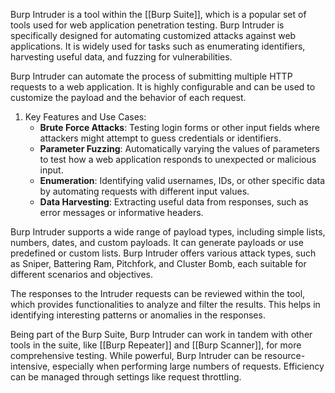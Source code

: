 Burp Intruder is a tool within the [[Burp Suite]], which is a popular set of tools used for web application penetration testing. Burp Intruder is specifically designed for automating customized attacks against web applications. It is widely used for tasks such as enumerating identifiers, harvesting useful data, and fuzzing for vulnerabilities.

Burp Intruder can automate the process of submitting multiple HTTP requests to a web application. It is highly configurable and can be used to customize the payload and the behavior of each request.

1. Key Features and Use Cases:
    - **Brute Force Attacks**: Testing login forms or other input fields where attackers might attempt to guess credentials or identifiers.
    - **Parameter Fuzzing**: Automatically varying the values of parameters to test how a web application responds to unexpected or malicious input.
    - **Enumeration**: Identifying valid usernames, IDs, or other specific data by automating requests with different input values.
    - **Data Harvesting**: Extracting useful data from responses, such as error messages or informative headers.

Burp Intruder supports a wide range of payload types, including simple lists, numbers, dates, and custom payloads. It can generate payloads or use predefined or custom lists. Burp Intruder offers various attack types, such as Sniper, Battering Ram, Pitchfork, and Cluster Bomb, each suitable for different scenarios and objectives.

The responses to the Intruder requests can be reviewed within the tool, which provides functionalities to analyze and filter the results. This helps in identifying interesting patterns or anomalies in the responses.

Being part of the Burp Suite, Burp Intruder can work in tandem with other tools in the suite, like [[Burp Repeater]] and [[Burp Scanner]], for more comprehensive testing. While powerful, Burp Intruder can be resource-intensive, especially when performing large numbers of requests. Efficiency can be managed through settings like request throttling.

